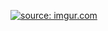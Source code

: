 <a href="https://imgur.com/cU7LlZC"><img src="https://i.imgur.com/cU7LlZC.gif" title="source: imgur.com" /></a>
